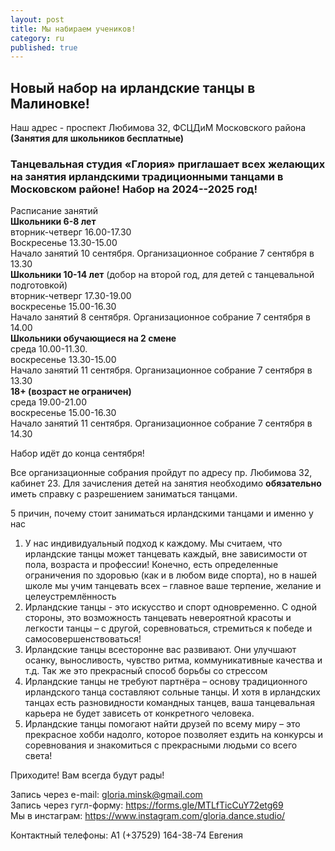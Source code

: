 ```yaml
---
layout: post
title: Мы набираем учеников!
category: ru
published: true
---
```

## Новый набор на ирландские танцы в Малиновке!   
Наш  адрес - проспект Любимова 32, ФСЦДиМ Московского района
**(Занятия для школьников бесплатные)**  

### Танцевальная студия «Глория» приглашает всех желающих на занятия ирландскими традиционными танцами в Московском районе! Набор на 2024--2025 год!

Расписание занятий       
**Школьники 6-8 лет**  
вторник-четверг 16.00-17.30  
Воскресенье 13.30-15.00  
Начало занятий 10 сентября. Организационное собрание 7 сентября в 13.30    
**Школьники 10-14 лет** (добор на второй год, для детей с танцевальной подготовкой)       
вторник-четверг 17.30-19.00         
воскресенье 15.00-16.30        
Начало занятий 8 сентября. Организационное собрание 7 сентября в 14.00      
**Школьники обучающиеся на 2 смене**    
среда 10.00-11.30.  
воскресенье 13.30-15.00     
Начало занятий 11 сентября. Организационное собрание 7 сентября в 13.30  
**18+ (возраст не ограничен)**    
среда 19.00-21.00    
воскресенье 15.00-16.30            
Начало занятий 11 сентября. Организационное собрание 7 сентября в 14.30   

Набор идёт до конца сентября!    
  
Все организационные собрания пройдут по адресу пр. Любимова 32, кабинет 23. Для зачисления детей на занятия необходимо **обязательно** иметь справку с разрешением заниматься танцами.    

5 причин, почему стоит заниматься ирландскими танцами и именно у нас  

1. У нас индивидуальный подход к каждому. Мы считаем, что ирландские танцы может танцевать каждый, вне зависимости от пола, возраста и профессии! Конечно, есть определенные ограничения по здоровью (как и в любом виде спорта), но в нашей школе мы учим танцевать всех – главное ваше терпение, желание и целеустремлённость 
2. Ирландские танцы - это искусство и спорт одновременно. С одной стороны, это возможность танцевать невероятной красоты и легкости танцы – с другой, соревноваться, стремиться к победе и самосовершенствоваться!    
3. Ирландские танцы всесторонне вас развивают. Они улучшают осанку, выносливость, чувство ритма, коммуникативные качества и т.д. Так же это прекрасный способ борьбы со стрессом   
4. Ирландские танцы не требуют партнёра – основу традиционного ирландского танца составляют сольные танцы. И хотя в ирландских танцах есть разновидности командных танцев, ваша танцевальная карьера не будет зависеть от конкретного человека.   
5. Ирландские танцы помогают найти друзей по всему миру – это прекрасное хобби надолго, которое позволяет ездить на конкурсы и соревнования и знакомиться с прекрасными людьми со всего света!
 
 
Приходите! Вам всегда будут рады!

Запись через e-mail: [gloria.minsk@gmail.com](mailto:gloria.minsk@gmail.com)    
Запись через гугл-форму:   https://forms.gle/MTLfTicCuY72etg69   
Мы в инстаграм: https://www.instagram.com/gloria.dance.studio/  
  
Контактный телефоны: А1 (+37529) 164-38-74 Евгения
